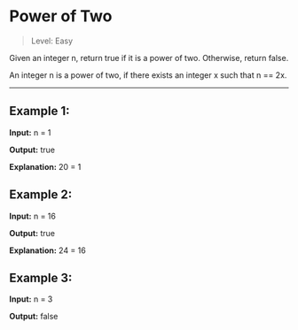 # Power of Two

> Level: Easy


Given an integer n, return true if it is a power of two. Otherwise, return false.

An integer n is a power of two, if there exists an integer x such that n == 2x.

---

## Example 1:

**Input:** n = 1

**Output:** true

**Explanation:** 20 = 1


## Example 2:

**Input:** n = 16

**Output:** true

**Explanation:** 24 = 16


## Example 3:

**Input:** n = 3

**Output:** false
 